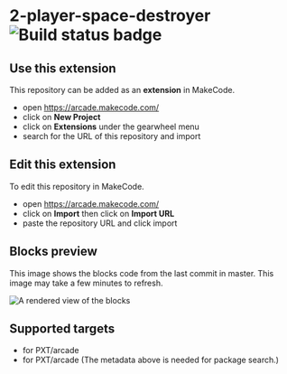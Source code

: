 # 2-player-space-destroyer ![Build status badge](https://github.com/geetikaparmar/2-player-space-destroyer/workflows/MakeCode/badge.svg)



## Use this extension

This repository can be added as an **extension** in MakeCode.

* open https://arcade.makecode.com/
* click on **New Project**
* click on **Extensions** under the gearwheel menu
* search for the URL of this repository and import

## Edit this extension

To edit this repository in MakeCode.

* open https://arcade.makecode.com/
* click on **Import** then click on **Import URL**
* paste the repository URL and click import

## Blocks preview

This image shows the blocks code from the last commit in master.
This image may take a few minutes to refresh.

![A rendered view of the blocks](https://github.com/geetikaparmar/2-player-space-destroyer/raw/master/.makecode/blocks.png)

## Supported targets

* for PXT/arcade
* for PXT/arcade
(The metadata above is needed for package search.)

